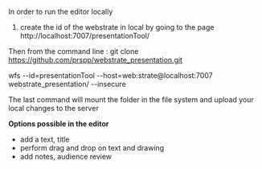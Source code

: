 In order to run the editor locally
1. create the id of the webstrate in local by going to the page http://localhost:7007/presentationTool/

Then from the command line :
git clone https://github.com/prspp/webstrate_presentation.git

wfs --id=presentationTool --host=web:strate@localhost:7007 webstrate_presentation/ --insecure

The last command will mount the folder in the file system and upload your local changes to the server

**Options possible in the editor**
- add a text, title
- perform drag and drop on text and drawing
- add notes, audience review
